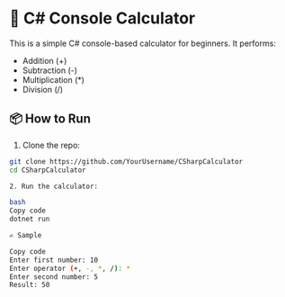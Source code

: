 # 🧮 C# Console Calculator

This is a simple C# console-based calculator for beginners. It performs:

- Addition (+)
- Subtraction (-)
- Multiplication (*)
- Division (/)

## 📦 How to Run

1. Clone the repo:
```bash
git clone https://github.com/YourUsername/CSharpCalculator
cd CSharpCalculator

2. Run the calculator:

bash
Copy code
dotnet run

✍️ Sample

Copy code
Enter first number: 10
Enter operator (+, -, *, /): *
Enter second number: 5
Result: 50